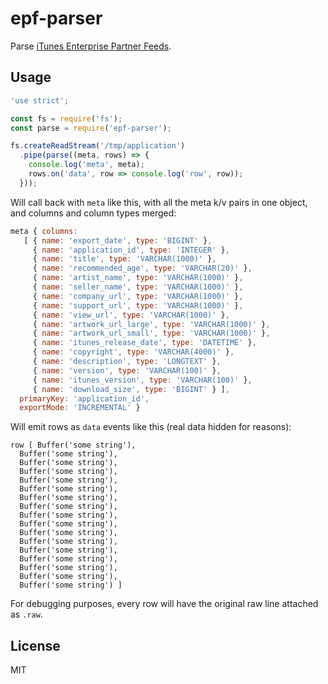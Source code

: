 
# epf-parser

Parse [iTunes Enterprise Partner Feeds](https://affiliate.itunes.apple.com/resources/documentation/itunes-enterprise-partner-feed/).

## Usage

```js
'use strict';

const fs = require('fs');
const parse = require('epf-parser');

fs.createReadStream('/tmp/application')
  .pipe(parse((meta, rows) => {
    console.log('meta', meta);
    rows.on('data', row => console.log('row', row));
  }));
```

Will call back with `meta` like this, with all the meta k/v pairs in one object, and columns and column types merged:

```js
meta { columns:
   [ { name: 'export_date', type: 'BIGINT' },
     { name: 'application_id', type: 'INTEGER' },
     { name: 'title', type: 'VARCHAR(1000)' },
     { name: 'recommended_age', type: 'VARCHAR(20)' },
     { name: 'artist_name', type: 'VARCHAR(1000)' },
     { name: 'seller_name', type: 'VARCHAR(1000)' },
     { name: 'company_url', type: 'VARCHAR(1000)' },
     { name: 'support_url', type: 'VARCHAR(1000)' },
     { name: 'view_url', type: 'VARCHAR(1000)' },
     { name: 'artwork_url_large', type: 'VARCHAR(1000)' },
     { name: 'artwork_url_small', type: 'VARCHAR(1000)' },
     { name: 'itunes_release_date', type: 'DATETIME' },
     { name: 'copyright', type: 'VARCHAR(4000)' },
     { name: 'description', type: 'LONGTEXT' },
     { name: 'version', type: 'VARCHAR(100)' },
     { name: 'itunes_version', type: 'VARCHAR(100)' },
     { name: 'download_size', type: 'BIGINT' } ],
  primaryKey: 'application_id',
  exportMode: 'INCREMENTAL' }
```

Will emit rows as `data` events like this (real data hidden for reasons):

```
row [ Buffer('some string'),
  Buffer('some string'),
  Buffer('some string'),
  Buffer('some string'),
  Buffer('some string'),
  Buffer('some string'),
  Buffer('some string'),
  Buffer('some string'),
  Buffer('some string'),
  Buffer('some string'),
  Buffer('some string'),
  Buffer('some string'),
  Buffer('some string'),
  Buffer('some string'),
  Buffer('some string'),
  Buffer('some string'),
  Buffer('some string') ]
```

For debugging purposes, every row will have the original raw line attached as `.raw`.

## License

  MIT
